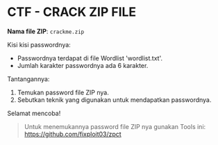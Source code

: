 
# CTF - CRACK ZIP FILE

**Nama file ZIP**: `crackme.zip`

Kisi kisi passwordnya:

- Passwordnya terdapat di file Wordlist 'wordlist.txt'.
- Jumlah karakter passwordnya ada 6 karakter.

Tantangannya:

1. Temukan password file ZIP nya.
2. Sebutkan teknik yang digunakan untuk mendapatkan passwordnya.

Selamat mencoba!

> Untuk menemukannya password file ZIP nya gunakan Tools ini: https://github.com/fixploit03/zpct
